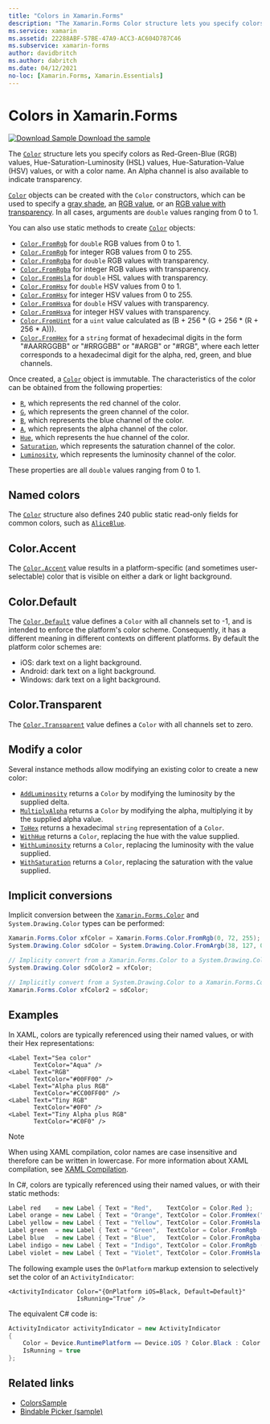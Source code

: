 ```yaml
---
title: "Colors in Xamarin.Forms"
description: "The Xamarin.Forms Color structure lets you specify colors as RGB values, HSL values, HSV values, or with a color name."
ms.service: xamarin
ms.assetid: 22288ABF-57BE-47A9-ACC3-AC604D787C46
ms.subservice: xamarin-forms
author: davidbritch
ms.author: dabritch
ms.date: 04/12/2021
no-loc: [Xamarin.Forms, Xamarin.Essentials]
---
```


# Colors in Xamarin.Forms

[![Download Sample](~/media/shared/download.png) Download the sample](/samples/xamarin/xamarin-forms-samples/workingwithcolors)

The [`Color`](xref:Xamarin.Forms.Color) structure lets you specify colors as Red-Green-Blue (RGB) values, Hue-Saturation-Luminosity (HSL) values, Hue-Saturation-Value (HSV) values, or with a color name. An Alpha channel is also available to indicate transparency.

[`Color`](xref:Xamarin.Forms.Color) objects can be created with the `Color` constructors, which can be used to specify a [gray shade](xref:Xamarin.Forms.Color.%23ctor(System.Double)), an [RGB value](xref:Xamarin.Forms.Color.%23ctor(System.Double,System.Double,System.Double)), or an [RGB value with transparency](xref:Xamarin.Forms.Color.%23ctor(System.Double,System.Double,System.Double,System.Double)). In all cases, arguments are `double` values ranging from 0 to 1.

You can also use static methods to create [`Color`](xref:Xamarin.Forms.Color) objects:

- [`Color.FromRgb`](xref:Xamarin.Forms.Color.FromRgb(System.Double,System.Double,System.Double)) for `double` RGB values from 0 to 1.
- [`Color.FromRgb`](xref:Xamarin.Forms.Color.FromRgb(System.Int32,System.Int32,System.Int32)) for integer RGB values from 0 to 255.
- [`Color.FromRgba`](xref:Xamarin.Forms.Color.FromRgba(System.Double,System.Double,System.Double,System.Double)) for `double` RGB values with transparency.
- [`Color.FromRgba`](xref:Xamarin.Forms.Color.FromRgba(System.Int32,System.Int32,System.Int32,System.Int32)) for integer RGB values with transparency.
- [`Color.FromHsla`](xref:Xamarin.Forms.Color.FromHsla(System.Double,System.Double,System.Double,System.Double)) for `double` HSL values with transparency.
- [`Color.FromHsv`](xref:Xamarin.Forms.Color.FromHsv(System.Double,System.Double,System.Double)) for `double` HSV values from 0 to 1.
- [`Color.FromHsv`](xref:Xamarin.Forms.Color.FromHsv(System.Int32,System.Int32,System.Int32)) for integer HSV values from 0 to 255.
- [`Color.FromHsva`](xref:Xamarin.Forms.Color.FromHsva(System.Double,System.Double,System.Double,System.Double)) for `double` HSV values with transparency.
- [`Color.FromHsva`](xref:Xamarin.Forms.Color.FromHsva(System.Int32,System.Int32,System.Int32,System.Int32)) for integer HSV values with transparency.
- [`Color.FromUint`](xref:Xamarin.Forms.Color.FromUint(System.UInt32)) for a `uint` value calculated as (B + 256 \* (G + 256 \* (R + 256 \* A))).
- [`Color.FromHex`](xref:Xamarin.Forms.Color.FromHex(System.String)) for a `string` format of hexadecimal digits in the form "#AARRGGBB" or "#RRGGBB" or "#ARGB" or "#RGB", where each letter corresponds to a hexadecimal digit for the alpha, red, green, and blue channels.

Once created, a [`Color`](xref:Xamarin.Forms.Color) object is immutable. The characteristics of the color can be obtained from the following properties:

- [`R`](xref:Xamarin.Forms.Color.R), which represents the red channel of the color.
- [`G`](xref:Xamarin.Forms.Color.G), which represents the green channel of the color.
- [`B`](xref:Xamarin.Forms.Color.B), which represents the blue channel of the color.
- [`A`](xref:Xamarin.Forms.Color.A), which represents the alpha channel of the color.
- [`Hue`](xref:Xamarin.Forms.Color.Hue), which represents the hue channel of the color.
- [`Saturation`](xref:Xamarin.Forms.Color.Saturation), which represents the saturation channel of the color.
- [`Luminosity`](xref:Xamarin.Forms.Color.Luminosity), which represents the luminosity channel of the color.

These properties are all `double` values ranging from 0 to 1.

## Named colors

The [`Color`](xref:Xamarin.Forms.Color) structure also defines 240 public static read-only fields for common colors, such as [`AliceBlue`](xref:Xamarin.Forms.Color.AliceBlue).

## Color.Accent

The [`Color.Accent`](xref:Xamarin.Forms.Color.Accent) value results in a platform-specific (and sometimes user-selectable) color that is visible on either a dark or light background.

## Color.Default

The [`Color.Default`](xref:Xamarin.Forms.Color.Default) value defines a `Color` with all channels set to -1, and is intended to enforce the platform's color scheme. Consequently, it has a different meaning in different contexts on different platforms. By default the platform color schemes are:

- iOS: dark text on a light background.
- Android: dark text on a light background.
- Windows: dark text on a light background.

## Color.Transparent

The [`Color.Transparent`](xref:Xamarin.Forms.Color.Transparent) value defines a `Color` with all channels set to zero.

## Modify a color

Several instance methods allow modifying an existing color to create a new color:

- [`AddLuminosity`](xref:Xamarin.Forms.Color.AddLuminosity(System.Double)) returns a `Color` by modifying the luminosity by the supplied delta.
- [`MultiplyAlpha`](xref:Xamarin.Forms.Color.MultiplyAlpha(System.Double)) returns a `Color` by modifying the alpha, multiplying it by the supplied alpha value.
- [`ToHex`](xref:Xamarin.Forms.Color.ToHex*) returns a hexadecimal `string` representation of a `Color`.
- [`WithHue`](xref:Xamarin.Forms.Color.WithHue(System.Double)) returns a `Color`, replacing the hue with the value supplied.
- [`WithLuminosity`](xref:Xamarin.Forms.Color.WithLuminosity(System.Double)) returns a `Color`, replacing the luminosity with the value supplied.
- [`WithSaturation`](xref:Xamarin.Forms.Color.WithSaturation(System.Double)) returns a `Color`, replacing the saturation with the value supplied.

## Implicit conversions

Implicit conversion between the [`Xamarin.Forms.Color`](xref:Xamarin.Forms.Color) and `System.Drawing.Color` types can be performed:

```csharp
Xamarin.Forms.Color xfColor = Xamarin.Forms.Color.FromRgb(0, 72, 255);
System.Drawing.Color sdColor = System.Drawing.Color.FromArgb(38, 127, 0);

// Implicity convert from a Xamarin.Forms.Color to a System.Drawing.Color
System.Drawing.Color sdColor2 = xfColor;

// Implicitly convert from a System.Drawing.Color to a Xamarin.Forms.Color
Xamarin.Forms.Color xfColor2 = sdColor;
```

## Examples

In XAML, colors are typically referenced using their named values, or with their Hex representations:

```xaml
<Label Text="Sea color"
       TextColor="Aqua" />
<Label Text="RGB"
       TextColor="#00FF00" />
<Label Text="Alpha plus RGB"
       TextColor="#CC00FF00" />
<Label Text="Tiny RGB"
       TextColor="#0F0" />
<Label Text="Tiny Alpha plus RGB"
       TextColor="#C0F0" />
```

> [!NOTE]
> When using XAML compilation, color names are case insensitive and therefore can be written in lowercase. For more information about XAML compilation, see [XAML Compilation](~/xamarin-forms/xaml/xamlc.md).

In C#, colors are typically referenced using their named values, or with their static methods:

```csharp
Label red    = new Label { Text = "Red",    TextColor = Color.Red };
Label orange = new Label { Text = "Orange", TextColor = Color.FromHex("FF6A00") };
Label yellow = new Label { Text = "Yellow", TextColor = Color.FromHsla(0.167, 1.0, 0.5, 1.0) };
Label green  = new Label { Text = "Green",  TextColor = Color.FromRgb (38, 127, 0) };
Label blue   = new Label { Text = "Blue",   TextColor = Color.FromRgba(0, 38, 255, 255) };
Label indigo = new Label { Text = "Indigo", TextColor = Color.FromRgb (0, 72, 255) };
Label violet = new Label { Text = "Violet", TextColor = Color.FromHsla(0.82, 1, 0.25, 1) };
```

The following example uses the `OnPlatform` markup extension to selectively set the color of an `ActivityIndicator`:

```xaml
<ActivityIndicator Color="{OnPlatform iOS=Black, Default=Default}"
                   IsRunning="True" />
```

The equivalent C# code is:

```csharp
ActivityIndicator activityIndicator = new ActivityIndicator
{
    Color = Device.RuntimePlatform == Device.iOS ? Color.Black : Color.Default,
    IsRunning = true
};
```

## Related links

- [ColorsSample](/samples/xamarin/xamarin-forms-samples/workingwithcolors)
- [Bindable Picker (sample)](/samples/xamarin/xamarin-forms-samples/userinterface-bindablepicker)
